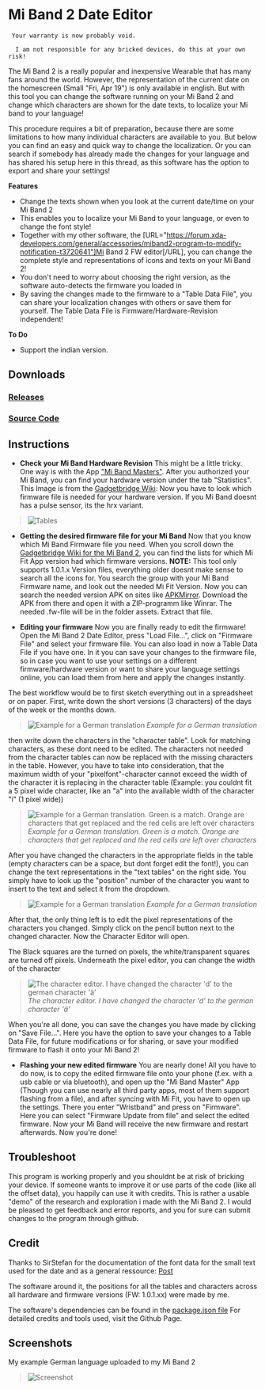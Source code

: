 # **Mi Band 2 Date Editor**

```
 Your warranty is now probably void.

  I am not responsible for any bricked devices, do this at your own risk!
```

The Mi Band 2 is a really popular and inexpensive Wearable that has many fans around the world. However, the representation of the current date on the homescreen (Small "Fri, Apr 19") is only available in english. But with this tool you can change the software running on your Mi Band 2 and change which characters are shown for the date texts, to localize your Mi band to your language!

This procedure requires a bit of preparation, because there are some limitations to how many individual characters are available to you. But below you can find an easy and quick way to change the localization. Or you can search if somebody has already made the changes for your language and has shared his setup here in this thread, as this software has the option to export and share your settings!

**Features**
* Change the texts shown when you look at the current date/time on your Mi Band 2
* This enables you to localize your Mi Band to your language, or even to change the font style!
* Together with my other software, the [URL="https://forum.xda-developers.com/general/accessories/miband2-program-to-modify-notification-t3720641"]Mi Band 2 FW editor[/URL], you can change the complete style and representations of icons and texts on your Mi Band 2!
* You don't need to worry about choosing the right version, as the software auto-detects the firmware you loaded in
* By saving the changes made to the firmware to a "Table Data File", you can share your localization changes with others or save them for yourself. The Table Data File is Firmware/Hardware-Revision independent!

**To Do**
* Support the indian version.

## **Downloads**

### **[Releases](https://github.com/berryelectronics/miband2-date-editor/releases)**
### **[Source Code](https://github.com/berryelectronics/miband2-date-editor)**

## **Instructions**


* **Check your Mi Band Hardware Revision**
This might be a little tricky. One way is with the App ["Mi Band Masters"](https://play.google.com/store/apps/details?id=blacknote.mibandmaster). 
After you authorized your Mi Band, you can find your hardware version under the tab "Statistics". This Image is from the [Gadgetbridge Wiki](https://github.com/Freeyourgadget/Gadgetbridge/wiki/Mi-Band-2-Firmware-Update):
Now you have to look which firmware file is needed for your hardware version. If you Mi Band doesnt has a pulse sensor, its the hrx variant.
> ![Tables](http://berryelectronics.de/_projects/miband2-date-editor/image/image6.png)

* **Getting the desired firmware file for your Mi Band**
Now that you know which Mi Band Firmware file you need. When you scroll down the [Gadgetbridge Wiki for the Mi Band 2](https://github.com/Freeyourgadget/Gadgetbridge/wiki/Mi-Band-2-Firmware-Update), 
you can find the lists for which Mi Fit App version had which firmware versions. **NOTE:** This tool only supports 1.0.1.x Version files, everything older doesnt make sense to search all the icons for. 
You search the group with your Mi Band Firmware name, and look out the needed Mi Fit Version. 
Now you can search the needed version APK on sites like [APKMirror](http://apkmirror.com). Download the APK from there and open it with a ZIP-programm like Winrar. 
The needed .fw-file will be in the folder assets. Extract that file.

* **Editing your firmware**
Now you are finally ready to edit the firmware! Open the Mi Band 2 Date Editor, press "Load File...", click on "Firmware File" and select your firmware file. 
You can also load in now a Table Data File if you have one. In it you can save your changes to the firmware file, so in case you want to use your settings on a different firmware/hardware version or want to share your language settings online, you can load them from here and apply the changes instantly.

The best workflow would be to first sketch everything out in a spreadsheet or on paper. First, write down the short versions (3 characters) of the days of the week or the months down. 
> ![Example for a German translation](http://berryelectronics.de/_projects/miband2-date-editor/image/image1.png) 
> *Example for a German translation*

then write down the characters in the "character table". Look for matching characters, as these dont need to be edited. The characters not needed from the character tables can now be replaced with the missing characters in the table. However, you have to take into consideration, that the maximum width of your "pixelfont"-character cannot exceed the width of the character it is replacing in the character table (Example: you couldnt fit a 5 pixel wide character, like an "a" into the available width of the character "i" (1 pixel wide))
> ![Example for a German translation. Green is a match. Orange are characters that get replaced and the red cells are left over characters](http://berryelectronics.de/_projects/miband2-date-editor/image/image2.png)
> *Example for a German translation. Green is a match. Orange are characters that get replaced and the red cells are left over characters*

After you have changed the characters in the appropriate fields in the table (empty characters can be a space, but dont forget edit the font!), you can change the text representations in the "text tables" on the right side. You simply have to look up the "position" number of the character you want to insert to the text and select it from the dropdown.
> ![Example for a German translation](http://berryelectronics.de/_projects/miband2-date-editor/image/image3.png)
> *Example for a German translation*

After that, the only thing left is to edit the pixel representations of the characters you changed. Simply click on the pencil button next to the changed character. Now the Character Editor will open.

The Black squares are the turned on pixels, the white/transparent squares are turned off pixels. Underneath the pixel editor, you can change the width of the character
> ![The character editor. I have changed the character 'd' to the german character 'ä'](http://berryelectronics.de/_projects/miband2-date-editor/image/image4.png)
> *The character editor. I have changed the character 'd' to the german character 'ä'*

When you're all done, you can save the changes you have made by clicking on "Save File...". Here you have the option to save your changes to a Table Data File, for future modifications or for sharing, or save your 
 modified firmware to flash it onto your Mi Band 2!

* **Flashing your new edited firmware**
You are nearly done! All you have to do now, is to copy the edited firmware file onto your phone (f.ex. with a usb cable or via bluetooth), and open up the "Mi Band Master" App 
(Though you can use nearly all third party apps, most of them support flashing from a file), and after syncing with Mi Fit, you have to open up the settings. 
There you enter "Wristband" and press on "Firmware". Here you can select "Firmware Update from file" and select the edited firmware. Now your Mi Band will receive the new firmware and restart afterwards. 
Now you're done!

## **Troubleshoot**

This program is working properly and you shouldnt be at risk of bricking your device. If someone wants to improve it or use parts of the code (like all the offset data), you happily can use it with credits. This is rather a usable "demo" of the research and exploration i made with the Mi Band 2. 
I would be pleased to get feedback and error reports, and you for sure can submit changes to the program through github.

## **Credit**
Thanks to SirStefan for the documentation of the font data for the small text used for the date and as a general ressource: [Post](https://forum.xda-developers.com/general/accessories/miband2-scheme-translation-date-to-t3690142)

The software around it, the positions for all the tables and characters across all hardware and firmware versions (FW: 1.0.1.xx) were made by me.

The software's dependencies can be found in the [package.json file](https://github.com/berryelectronics/miband2-date-editor/blob/master/package.json)
For detailed credits and tools used, visit the Github Page.

## **Screenshots**

My example German language uploaded to my Mi Band 2
> ![Screenshot](http://berryelectronics.de/_projects/miband2-date-editor/image/image5.jpg)
